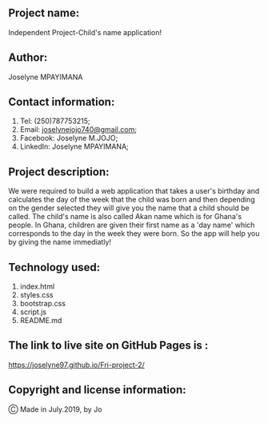 ## Project name:

Independent Project-Child's name application!

## Author:

Joselyne MPAYIMANA

## Contact information:

1. Tel: (250)787753215;
2. Email: joselynejojo740@gmail.com;
3. Facebook: Joselyne M.JOJO;
4. LinkedIn: Joselyne MPAYIMANA;

## Project description:

 We were required to build a web application that takes a user's birthday and calculates the day of the week that the child was born and then depending on the gender selected they will give you the name that a child should be called. The child's name is also called Akan name which is for Ghana's people. In Ghana, children are given their first name as a 'day name' which corresponds to the day in the week they were born. So the app will help you by giving the name immediatly!

 ## Technology used:

 1. index.html
 2. styles.css
 3. bootstrap.css
 4. script.js
 5. README.md
 
 ## The link to live site on GitHub Pages is :

 https://joselyne97.github.io/Fri-project-2/

 ## Copyright and license information:

 &#9400; Made in July.2019, by Jo
